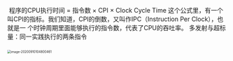 ​		程序的CPU执行时间 = 指令数 × CPI × Clock Cycle Time 
​		这个公式里，有一个叫CPI的指标。我们知道，CPI的倒数，又叫作IPC（Instruction Per Clock），也就是一 个时钟周期里面能够执行的指令数，代表了CPU的吞吐率。
​		多发射与超标量：同一实践执行的两条指令

​		<img src="/Users/wangfusheng/Library/Application Support/typora-user-images/image-20200910104800461.png" alt="image-20200910104800461" style="zoom:50%;" />